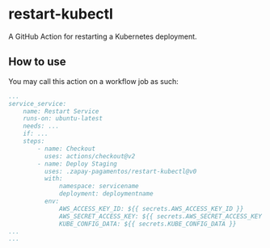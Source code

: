 # restart-kubectl
A GitHub Action for restarting a Kubernetes deployment.

## How to use
You may call this action on a workflow job as such:

```yml
...
service_service:
    name: Restart Service
    runs-on: ubuntu-latest
    needs: ...
    if: ...
    steps:
        - name: Checkout
          uses: actions/checkout@v2
        - name: Deploy Staging
          uses: .zapay-pagamentos/restart-kubectl@v0
          with:
              namespace: servicename
              deployment: deploymentname
          env:
              AWS_ACCESS_KEY_ID: ${{ secrets.AWS_ACCESS_KEY_ID }}
              AWS_SECRET_ACCESS_KEY: ${{ secrets.AWS_SECRET_ACCESS_KEY }}
              KUBE_CONFIG_DATA: ${{ secrets.KUBE_CONFIG_DATA }}
...
...
